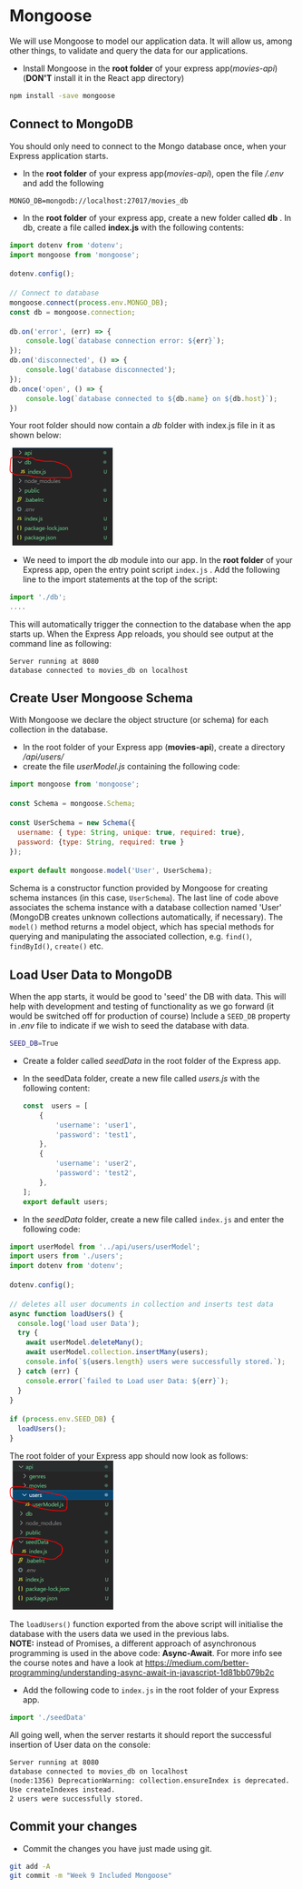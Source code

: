 # Mongoose

We will use Mongoose to model our application data. It will allow us, among other things, to  validate and query the data for our applications.

+ Install Mongoose in the **root folder** of your express app(*movies-api*) (**DON'T** install it in the React app directory) 

```bash
npm install -save mongoose
```

## Connect to MongoDB

You should only need to connect to the Mongo database once, when your Express application starts.

- In the **root folder** of your express app(*movies-api*), open the file */.env* and add the following
```
MONGO_DB=mongodb://localhost:27017/movies_db
```


+ In the **root folder** of your express app, create a new folder called **db** . In db, create a file called **index.js** with the following contents:

```javascript
import dotenv from 'dotenv';
import mongoose from 'mongoose';

dotenv.config();

// Connect to database
mongoose.connect(process.env.MONGO_DB);
const db = mongoose.connection;

db.on('error', (err) => {
    console.log(`database connection error: ${err}`);
});
db.on('disconnected', () => {
    console.log('database disconnected');
});
db.once('open', () => {
    console.log(`database connected to ${db.name} on ${db.host}`);
})
```

Your root folder should now contain a *db* folder with index.js file in it as shown below:

<img src="./img/image-20211112135225016.png" alt="image-20211112135225016" style="zoom:50%;" />

+ We need to import the *db* module into our app. In the **root folder** of your Express app, open the entry point script ``index.js`` . Add the following line to the import statements at the top of the script:

~~~javascript
import './db';
....
~~~

This will automatically trigger the connection to the database when the app starts up. 
When the Express App reloads, you should see output at the command line as following:

```
Server running at 8080
database connected to movies_db on localhost

```



## Create User Mongoose Schema

With Mongoose we declare the object structure (or schema) for each collection in the database. 

+ In the root folder of your Express app (**movies-api**), create a directory */api/users/* 
+ create the file *userModel.js* containing the following code:

```javascript
import mongoose from 'mongoose';

const Schema = mongoose.Schema;

const UserSchema = new Schema({
  username: { type: String, unique: true, required: true},
  password: {type: String, required: true }
});

export default mongoose.model('User', UserSchema);
```

Schema is a constructor function provided by Mongoose for creating schema instances (in this case, ``UserSchema``). The last line of code above associates the schema instance with a database collection named 'User' (MongoDB creates unknown collections automatically, if necessary). The ``model()`` method returns a model object, which has special methods for querying and manipulating the associated collection, e.g. ``find()``, ``findById()``, ``create()`` etc.

## Load User Data to MongoDB

When the app starts, it would be good to 'seed' the DB with data. This will help with development and testing of functionality as we go forward (it would be switched off for production of course) 
Include a ``SEED_DB`` property in *.env* file to indicate if we wish to seed the database with data. 

```bash
SEED_DB=True
```

+ Create a folder called *seedData* in the root folder of the Express app.

+ In the seedData folder, create a new file called *users.js* with the following content:

  ~~~javascript
  const  users = [
      {
          'username': 'user1',
          'password': 'test1',
      },
      {
          'username': 'user2',
          'password': 'test2',
      },
  ];
  export default users;
  ~~~

  

+ In the *seedData* folder, create a new file called ``index.js``  and enter the following code:

```javascript
import userModel from '../api/users/userModel';
import users from './users';
import dotenv from 'dotenv';

dotenv.config();

// deletes all user documents in collection and inserts test data
async function loadUsers() {
  console.log('load user Data');
  try {
    await userModel.deleteMany();
    await userModel.collection.insertMany(users);
    console.info(`${users.length} users were successfully stored.`);
  } catch (err) {
    console.error(`failed to Load user Data: ${err}`);
  }
}

if (process.env.SEED_DB) {
  loadUsers();
}
```



The root folder of your Express app should now look as follows:
<img src="./img/image-20211112141601383.png" alt="image-20211112141601383" style="zoom:50%;" />

The ``loadUsers()`` function exported from the above script will initialise the database with the users data we used in the previous labs.  
**NOTE:** instead of Promises, a different approach of asynchronous programming is used in the above code: **Async-Await**. For more info see the course notes and have a look at https://medium.com/better-programming/understanding-async-await-in-javascript-1d81bb079b2c

+ Add the following code to ``index.js`` in the root folder of your Express app.

```javascript
import './seedData'

```

All going well, when the server restarts it should report the successful insertion of User data on the console: 

```
Server running at 8080
database connected to movies_db on localhost
(node:1356) DeprecationWarning: collection.ensureIndex is deprecated. Use createIndexes instead.
2 users were successfully stored.
```

## Commit your changes

- Commit the changes you have just made using git.

~~~bash
git add -A
git commit -m "Week 9 Included Mongoose"
~~~
